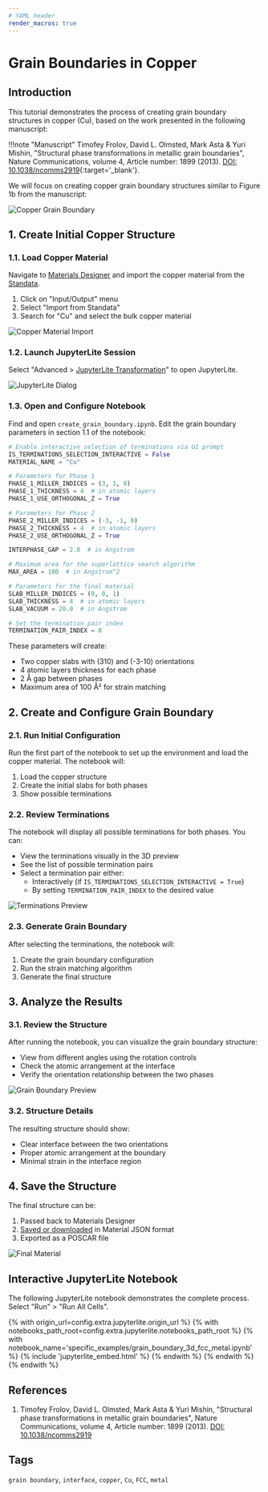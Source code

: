 ```yaml
---
# YAML header
render_macros: true
---
```


# Grain Boundaries in Copper

## Introduction

This tutorial demonstrates the process of creating grain boundary structures in copper (Cu), based on the work presented in the following manuscript:

!!!note "Manuscript"
    Timofey Frolov, David L. Olmsted, Mark Asta & Yuri Mishin, "Structural phase transformations in metallic grain boundaries", Nature Communications, volume 4, Article number: 1899 (2013). [DOI: 10.1038/ncomms2919](https://www.nature.com/articles/ncomms2919){:target='_blank'}.

We will focus on creating copper grain boundary structures similar to Figure 1b from the manuscript:

![Copper Grain Boundary](/images/tutorials/materials/interfaces/grain_boundary_copper/0-figure-from-manuscript.webp "Copper Grain Boundary, FIG. 1b.")

## 1. Create Initial Copper Structure

### 1.1. Load Copper Material

Navigate to [Materials Designer](../../../materials-designer/overview.md) and import the copper material from the [Standata](../../../materials-designer/header-menu/input-output/standata-import.md).

1. Click on "Input/Output" menu
2. Select "Import from Standata"
3. Search for "Cu" and select the bulk copper material

![Copper Material Import](/images/tutorials/materials/interfaces/grain_boundary_copper/1-standata-cu.webp "Copper Material Import")

### 1.2. Launch JupyterLite Session

Select "Advanced > [JupyterLite Transformation](../../../materials-designer/header-menu/advanced/jupyterlite-dialog.md)" to open JupyterLite.

![JupyterLite Dialog](/images/jupyterlite/md-advanced-jl.webp "JupyterLite Dialog")

### 1.3. Open and Configure Notebook

Find and open `create_grain_boundary.ipynb`. Edit the grain boundary parameters in section 1.1 of the notebook:

```python
# Enable interactive selection of terminations via UI prompt
IS_TERMINATIONS_SELECTION_INTERACTIVE = False 
MATERIAL_NAME = "Cu"

# Parameters for Phase 1
PHASE_1_MILLER_INDICES = (3, 1, 0)
PHASE_1_THICKNESS = 4  # in atomic layers
PHASE_1_USE_ORTHOGONAL_Z = True

# Parameters for Phase 2
PHASE_2_MILLER_INDICES = (-3, -1, 0)
PHASE_2_THICKNESS = 4  # in atomic layers
PHASE_2_USE_ORTHOGONAL_Z = True

INTERPHASE_GAP = 2.0  # in Angstrom

# Maximum area for the superlattice search algorithm
MAX_AREA = 100  # in Angstrom^2

# Parameters for the final material
SLAB_MILLER_INDICES = (0, 0, 1)
SLAB_THICKNESS = 4  # in atomic layers
SLAB_VACUUM = 20.0  # in Angstrom

# Set the termination pair index
TERMINATION_PAIR_INDEX = 0
```

These parameters will create:
- Two copper slabs with (310) and (-3-10) orientations
- 4 atomic layers thickness for each phase
- 2 Å gap between phases
- Maximum area of 100 Å² for strain matching

## 2. Create and Configure Grain Boundary

### 2.1. Run Initial Configuration

Run the first part of the notebook to set up the environment and load the copper material. The notebook will:
1. Load the copper structure
2. Create the initial slabs for both phases
3. Show possible terminations

### 2.2. Review Terminations

The notebook will display all possible terminations for both phases. You can:
- View the terminations visually in the 3D preview
- See the list of possible termination pairs
- Select a termination pair either:
  - Interactively (if `IS_TERMINATIONS_SELECTION_INTERACTIVE = True`)
  - By setting `TERMINATION_PAIR_INDEX` to the desired value

![Terminations Preview](/images/tutorials/materials/interfaces/grain_boundary_copper/2-terminations.webp "Terminations Preview")

### 2.3. Generate Grain Boundary

After selecting the terminations, the notebook will:
1. Create the grain boundary configuration
2. Run the strain matching algorithm
3. Generate the final structure

## 3. Analyze the Results

### 3.1. Review the Structure

After running the notebook, you can visualize the grain boundary structure:
- View from different angles using the rotation controls
- Check the atomic arrangement at the interface
- Verify the orientation relationship between the two phases

![Grain Boundary Preview](/images/tutorials/materials/interfaces/grain_boundary_copper/3-result-preview.webp "Grain Boundary Preview")

### 3.2. Structure Details

The resulting structure should show:
- Clear interface between the two orientations
- Proper atomic arrangement at the boundary
- Minimal strain in the interface region

## 4. Save the Structure

The final structure can be:
1. Passed back to Materials Designer
2. [Saved or downloaded](../../../materials-designer/header-menu/input-output.md) in Material JSON format
3. Exported as a POSCAR file

![Final Material](/images/tutorials/materials/interfaces/grain_boundary_copper/4-final-material.webp "Final Copper Grain Boundary")

## Interactive JupyterLite Notebook

The following JupyterLite notebook demonstrates the complete process. Select "Run" > "Run All Cells".

{% with origin_url=config.extra.jupyterlite.origin_url %}
{% with notebooks_path_root=config.extra.jupyterlite.notebooks_path_root %}
{% with notebook_name='specific_examples/grain_boundary_3d_fcc_metal.ipynb' %}
{% include 'jupyterlite_embed.html' %}
{% endwith %}
{% endwith %}
{% endwith %}

## References

1. Timofey Frolov, David L. Olmsted, Mark Asta & Yuri Mishin, "Structural phase transformations in metallic grain boundaries", Nature Communications, volume 4, Article number: 1899 (2013). [DOI: 10.1038/ncomms2919](https://www.nature.com/articles/ncomms2919)

## Tags

`grain boundary`, `interface`, `copper`, `Cu`,  `FCC`, `metal`
